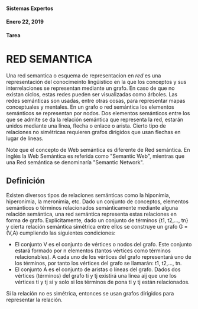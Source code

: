 #### Sistemas Expertos  
#### Enero 22, 2019  
#### Tarea

# RED SEMANTICA
Una red semantica o esquema de representacion en *red* es una representación del conocimeinto lingüistico en la que los conceptos y sus interrelaciones se representan mediante un grafo. En caso de que no existan ciclos, estas redes pueden ser visualizadas como árboles. Las redes semánticas son usadas, entre otras cosas, para representar mapas conceptuales y mentales. En un grafo o red semántica los elementos semánticos se representan por nodos. Dos elementos semánticos entre los que se admite se da la relación semántica que representa la red, estarán unidos mediante una línea, flecha o enlace o arista. Cierto tipo de relaciones no simétricas requieren grafos dirigidos que usan flechas en lugar de líneas.

Note que el concepto de Web semántica es diferente de Red semántica. En inglés la Web Semántica es referida como "Semantic Web", mientras que una Red semántica se denominaría "Semantic Network".

## Definición
Existen diversos tipos de relaciones semánticas como la hiponimia, hiperonimia, la meronimia, etc. Dado un conjunto de conceptos, elementos semánticos o términos relacionados semánticamente mediante alguna relación semántica, una red semántica representa estas relaciones en forma de grafo. Explícitamente, dado un conjunto de términos {t1, t2,..., tn} y cierta relación semántica simétrica entre ellos se construye un grafo G = (V,A) cumpliendo las siguientes condiciones:
- El conjunto V es el conjunto de vértices o nodos del grafo. Este conjunto estará formado por n elementos (tantos vértices como términos relacionables). A cada uno de los vértices del grafo representará uno de los términos, por tanto los vértices del grafo se llamarán: t1, t2,..., tn.
- El conjunto A es el conjunto de aristas o líneas del grafo. Dados dos vértices (términos) del grafo ti y tj existirá una línea aij que une los vértices ti y tj si y solo si los términos de pona ti y tj están relacionados.

Si la relación no es simétrica, entonces se usan grafos dirigidos para representar la relación. 
